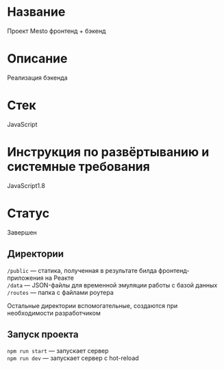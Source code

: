 # Название
Проект Mesto фронтенд + бэкенд

# Описание
Реализация бэкенда

# Стек
JavaScript

# Инструкция по развёртыванию и системные требования
JavaScript1.8 

# Статус 
Завершен

## Директории

`/public` — статика, полученная в результате билда фронтенд-приложения на Реакте  
`/data` — JSON-файлы для временной эмуляции работы с базой данных  
`/routes` — папка с файлами роутера  
  
Остальные директории вспомогательные, создаются при необходимости разработчиком

## Запуск проекта

`npm run start` — запускает сервер   
`npm run dev` — запускает сервер с hot-reload
